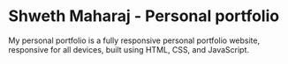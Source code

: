 # Shweth Maharaj - Personal portfolio

My personal portfolio is a fully responsive personal portfolio website, responsive for all devices, built using HTML, CSS, and JavaScript.
